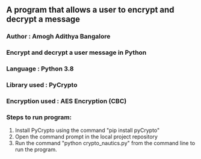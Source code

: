 ## A program that allows a user to encrypt and decrypt a message
### Author : Amogh Adithya Bangalore

### Encrypt and decrypt a user message in Python
### Language : Python 3.8

### Library used : PyCrypto
### Encryption used : AES Encryption (CBC)

### Steps to run program:
1. Install PyCrypto using the command "pip install pyCrypto"
2. Open the command prompt in the local project repository
2. Run the command "python crypto_nautics.py" from the command line to run the program.
